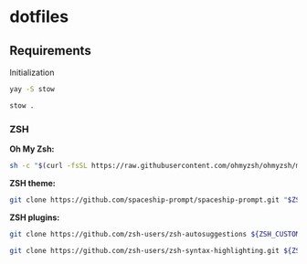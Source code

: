 # dotfiles

## Requirements

Initialization

```sh
yay -S stow
```

```sh
stow .
```

### ZSH

**Oh My Zsh:**

```sh
sh -c "$(curl -fsSL https://raw.githubusercontent.com/ohmyzsh/ohmyzsh/master/tools/install.sh)"
```

**ZSH theme:**

```sh
git clone https://github.com/spaceship-prompt/spaceship-prompt.git "$ZSH_CUSTOM/themes/spaceship-prompt" --depth=1
```

**ZSH plugins:**

```sh
git clone https://github.com/zsh-users/zsh-autosuggestions ${ZSH_CUSTOM:-~/.oh-my-zsh/custom}/plugins/zsh-autosuggestions
```

```sh
git clone https://github.com/zsh-users/zsh-syntax-highlighting.git ${ZSH_CUSTOM:-~/.oh-my-zsh/custom}/plugins/zsh-syntax-highlighting
```

